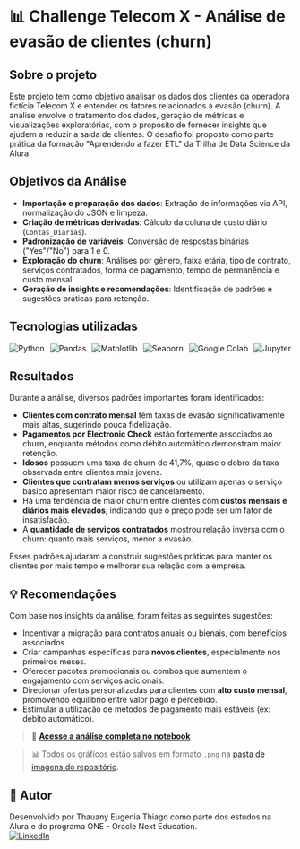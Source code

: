 # 📊 Challenge Telecom X - Análise de evasão de clientes (churn)

## Sobre o projeto
Este projeto tem como objetivo analisar os dados dos clientes da operadora fictícia Telecom X e entender os fatores relacionados à evasão (churn). A análise envolve o tratamento dos dados, geração de métricas e visualizações exploratórias, com o propósito de fornecer insights que ajudem a reduzir a saída de clientes.
O desafio foi proposto como parte prática da formação "Aprendendo a fazer ETL" da Trilha de Data Science da Alura.

## Objetivos da Análise
- **Importação e preparação dos dados**: Extração de informações via API, normalização do JSON e limpeza.
- **Criação de métricas derivadas**: Cálculo da coluna de custo diário (`Contas_Diarias`).
- **Padronização de variáveis**: Conversão de respostas binárias ("Yes"/"No") para 1 e 0.
- **Exploração do churn**: Análises por gênero, faixa etária, tipo de contrato, serviços contratados, forma de pagamento, tempo de permanência e custo mensal.
- **Geração de insights e recomendações**: Identificação de padrões e sugestões práticas para retenção.

## Tecnologias utilizadas

<div style="display: flex; flex-wrap: wrap; gap: 10px;">

<img src="https://img.shields.io/badge/Python-3776AB?style=for-the-badge&logo=python&logoColor=white" alt="Python">
<img src="https://img.shields.io/badge/Pandas-150458?style=for-the-badge&logo=pandas&logoColor=white" alt="Pandas">
<img src="https://img.shields.io/badge/Matplotlib-11557C?style=for-the-badge&logo=matplotlib&logoColor=white" alt="Matplotlib">
<img src="https://img.shields.io/badge/Seaborn-4C4C9D?style=for-the-badge&logo=seaborn&logoColor=white" alt="Seaborn">
<img src="https://img.shields.io/badge/Google%20Colab-F9AB00?style=for-the-badge&logo=google-colab&logoColor=white" alt="Google Colab">
<img src="https://img.shields.io/badge/Jupyter-F37626?style=for-the-badge&logo=jupyter&logoColor=white" alt="Jupyter">

</div>

## Resultados

Durante a análise, diversos padrões importantes foram identificados:

- **Clientes com contrato mensal** têm taxas de evasão significativamente mais altas, sugerindo pouca fidelização.
- **Pagamentos por Electronic Check** estão fortemente associados ao churn, enquanto métodos como débito automático demonstram maior retenção.
- **Idosos** possuem uma taxa de churn de 41,7%, quase o dobro da taxa observada entre clientes mais jovens.
- **Clientes que contratam menos serviços** ou utilizam apenas o serviço básico apresentam maior risco de cancelamento.
- Há uma tendência de maior churn entre clientes com **custos mensais e diários mais elevados**, indicando que o preço pode ser um fator de insatisfação.
- A **quantidade de serviços contratados** mostrou relação inversa com o churn: quanto mais serviços, menor a evasão.

Esses padrões ajudaram a construir sugestões práticas para manter os clientes por mais tempo e melhorar sua relação com a empresa.

## 💡 Recomendações

Com base nos insights da análise, foram feitas as seguintes sugestões:

- Incentivar a migração para contratos anuais ou bienais, com benefícios associados.
- Criar campanhas específicas para **novos clientes**, especialmente nos primeiros meses.
- Oferecer pacotes promocionais ou combos que aumentem o engajamento com serviços adicionais.
- Direcionar ofertas personalizadas para clientes com **alto custo mensal**, promovendo equilíbrio entre valor pago e percebido.
- Estimular a utilização de métodos de pagamento mais estáveis (ex: débito automático).

> 📘 **[Acesse a análise completa no notebook](https://github.com/Thauanythiago/Challenge-TelecomX/blob/main/TelecomX_Challenge.ipynb)**

> 📊 Todos os gráficos estão salvos em formato `.png` na [pasta de imagens do repositório](https://github.com/Thauanythiago/Challenge-TelecomX/tree/main/imagens).
## 

## 👤 Autor
Desenvolvido por Thauany Eugenia Thiago como parte dos estudos na Alura e do programa ONE - Oracle Next Education.\
[![LinkedIn](https://img.shields.io/badge/LinkedIn-0077B5?style=for-the-badge&logo=linkedin&logoColor=white)](https://www.linkedin.com/in/thauany-eugenia-thiago-629048203)
